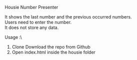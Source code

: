 Housie Number Presenter

It shows the last number and the previous occurred numbers.\
Users need to enter the number.\
It does not store any data.

Usage :\
1. Clone Download the repo from Github
2. Open index.html inside the housie folder
